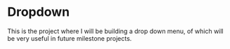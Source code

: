 # Dropdown

This is the project where I will be building a drop down menu, of which will
be very useful in future milestone projects.